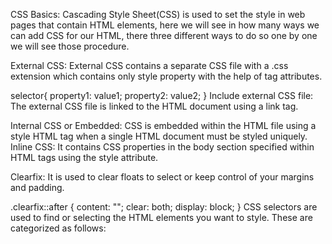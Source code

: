 CSS Basics: Cascading Style Sheet(CSS) is used to set the style in web pages that contain HTML elements, here we will see in how many ways we can add CSS for our HTML, there three different ways to do so one by one we will see those procedure.

External CSS: External CSS contains a separate CSS file with a .css extension which contains only style property with the help of tag attributes.

selector{ property1: value1; property2: value2; } Include external CSS file: The external CSS file is linked to the HTML document using a link tag.

Internal CSS or Embedded: CSS is embedded within the HTML file using a style HTML tag when a single HTML document must be styled uniquely. <style type="text/css"> div { color: #444;} </style>
Inline CSS: It contains CSS properties in the body section specified within HTML tags using the style attribute.

Clearfix: It is used to clear floats to select or keep control of your margins and padding.

.clearfix::after { content: ""; clear: both; display: block; } CSS selectors are used to find or selecting the HTML elements you want to style. These are categorized as follows:

